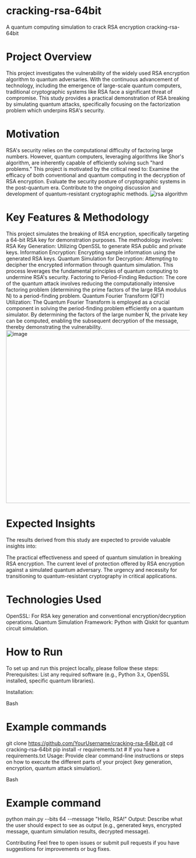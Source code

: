 # cracking-rsa-64bit
A quantum computing simulation to crack RSA encryption
cracking-rsa-64bit
# Project Overview
This project investigates the vulnerability of the widely used RSA encryption algorithm to quantum adversaries. With the continuous advancement of technology, including the emergence of large-scale quantum computers, traditional cryptographic systems like RSA face a significant threat of compromise. This study provides a practical demonstration of RSA breaking by simulating quantum attacks, specifically focusing on the factorization problem which underpins RSA's security.

# Motivation
RSA's security relies on the computational difficulty of factoring large numbers. However, quantum computers, leveraging algorithms like Shor's algorithm, are inherently capable of efficiently solving such "hard problems." This project is motivated by the critical need to:
Examine the efficacy of both conventional and quantum computing in the decryption of RSA encryption.
Evaluate the security posture of cryptographic systems in the post-quantum era.
Contribute to the ongoing discussion and development of quantum-resistant cryptographic methods.
![rsa algorithm](https://github.com/user-attachments/assets/d7654f76-93cd-4a6e-80c7-cca17468fb36)

# Key Features & Methodology
This project simulates the breaking of RSA encryption, specifically targeting a 64-bit RSA key for demonstration purposes. The methodology involves:
RSA Key Generation: Utilizing OpenSSL to generate RSA public and private keys.
Information Encryption: Encrypting sample information using the generated RSA keys.
Quantum Simulation for Decryption: Attempting to decipher the encrypted information through quantum simulation. This process leverages the fundamental principles of quantum computing to undermine RSA's security.
Factoring to Period-Finding Reduction: The core of the quantum attack involves reducing the computationally intensive factoring problem (determining the prime factors of the large RSA modulus N) to a period-finding problem.
Quantum Fourier Transform (QFT) Utilization: The Quantum Fourier Transform is employed as a crucial component in solving the period-finding problem efficiently on a quantum simulator.
By determining the factors of the large number N, the private key can be computed, enabling the subsequent decryption of the message, thereby demonstrating the vulnerability.
<img width="911" height="473" alt="image" src="https://github.com/user-attachments/assets/f5d4d9d8-4e11-4330-87ad-7839102a07b5" />


# Expected Insights
The results derived from this study are expected to provide valuable insights into:

The practical effectiveness and speed of quantum simulation in breaking RSA encryption.
The current level of protection offered by RSA encryption against a simulated quantum adversary.
The urgency and necessity for transitioning to quantum-resistant cryptography in critical applications.

# Technologies Used
OpenSSL: For RSA key generation and conventional encryption/decryption operations.
Quantum Simulation Framework: Python with Qiskit for quantum circuit simulation.

# How to Run
To set up and run this project locally, please follow these steps:
Prerequisites: List any required software (e.g., Python 3.x, OpenSSL installed, specific quantum libraries).

Installation:

Bash

# Example commands
git clone https://github.com/YourUsername/cracking-rsa-64bit.git
cd cracking-rsa-64bit
pip install -r requirements.txt # If you have a requirements.txt
Usage: Provide clear command-line instructions or steps on how to execute the different parts of your project (key generation, encryption, quantum attack simulation).

Bash

# Example command
python main.py --bits 64 --message "Hello, RSA!"
Output: Describe what the user should expect to see as output (e.g., generated keys, encrypted message, quantum simulation results, decrypted message).

Contributing
Feel free to open issues or submit pull requests if you have suggestions for improvements or bug fixes.
